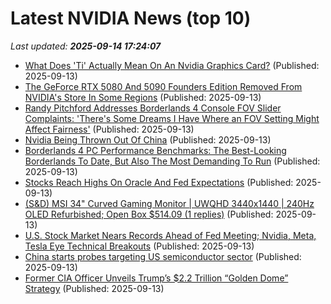 # Latest NVIDIA News (top 10)
_Last updated: **2025-09-14 17:24:07**_

- [What Does 'Ti' Actually Mean On An Nvidia Graphics Card?](https://www.bgr.com/1964309/what-nvidia-gpu-graphics-card-ti-means/) (Published: 2025-09-13)
- [The GeForce RTX 5080 And 5090 Founders Edition Removed From NVIDIA's Store In Some Regions](https://hothardware.com/news/rtx-5080-and-5090-founders-edition-removed-from-nvidias-store) (Published: 2025-09-13)
- [Randy Pitchford Addresses Borderlands 4 Console FOV Slider Complaints: 'There's Some Dreams I Have Where an FOV Setting Might Affect Fairness'](https://www.ign.com/articles/randy-pitchford-addresses-borderlands-4-console-fov-slider-complaints-theres-some-dreams-i-have-where-an-fov-setting-might-affect-fairness) (Published: 2025-09-13)
- [Nvidia Being Thrown Out Of China](https://biztoc.com/x/5664f850b7a0301e) (Published: 2025-09-13)
- [Borderlands 4 PC Performance Benchmarks: The Best-Looking Borderlands To Date, But Also The Most Demanding To Run](https://wccftech.com/borderlands-4-pc-performance-benchmarks-best-looking-borderlands-to-date-but-also-the-most-heaviest-to-run/) (Published: 2025-09-13)
- [Stocks Reach Highs On Oracle And Fed Expectations](https://www.forbes.com/sites/bill_stone/2025/09/13/stocks-reach-highs-on-oracle-and-fed-expectations/) (Published: 2025-09-13)
- [(S&D) MSI 34" Curved Gaming Monitor | UWQHD 3440x1440 | 240Hz OLED Refurbished; Open Box $514.09 (1 replies)](https://slickdeals.net/f/18602845-s-d-msi-34-curved-gaming-monitor-uwqhd-3440x1440-240hz-oled-refurbished-open-box-514-09) (Published: 2025-09-13)
- [U.S. Stock Market Nears Records Ahead of Fed Meeting; Nvidia, Meta, Tesla Eye Technical Breakouts](https://www.ibtimes.com/us-stock-market-nears-records-ahead-fed-meeting-nvidia-meta-tesla-eye-technical-breakouts-3783273) (Published: 2025-09-13)
- [China starts probes targeting US semiconductor sector](https://fortune.com/2025/09/13/china-us-semiconductor-sector-anti-dumping-probe-discrimination-trump-trade-war/) (Published: 2025-09-13)
- [Former CIA Officer Unveils Trump’s $2.2 Trillion “Golden Dome” Strategy](https://www.globenewswire.com/news-release/2025/09/13/3149499/0/en/Former-CIA-Officer-Unveils-Trump-s-2-2-Trillion-Golden-Dome-Strategy.html) (Published: 2025-09-13)

